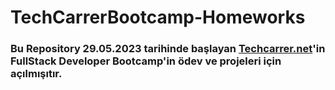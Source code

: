 # TechCarrerBootcamp-Homeworks

### Bu Repository 29.05.2023 tarihinde başlayan [Techcarrer.net](https://www.techcareer.net/)'in FullStack Developer Bootcamp'in ödev ve projeleri için açılmışıtır.
